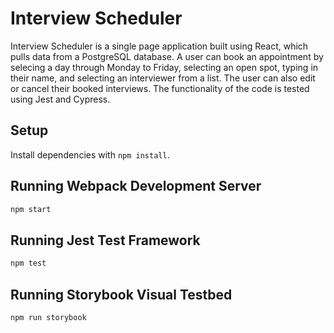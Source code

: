 # Interview Scheduler
Interview Scheduler is a single page application built using React, which pulls data from a PostgreSQL database. 
A user can book an appointment by selecing a day through Monday to Friday, selecting an open spot, typing in their name, and selecting an interviewer from a list. The user can also edit or cancel their booked interviews. The functionality of the code is tested using Jest and Cypress.
## Setup

Install dependencies with `npm install`.

## Running Webpack Development Server

```sh
npm start
```

## Running Jest Test Framework

```sh
npm test
```

## Running Storybook Visual Testbed

```sh
npm run storybook
```
